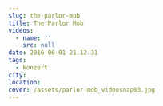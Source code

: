 ```yaml
---
slug: the-parlor-mob
title: The Parlor Mob
videos:
  - name: ''
    src: null
date: 2016-06-01 21:12:31
tags:
  - konzert
city:
location:
cover: /assets/parlor-mob_videosnap03.jpg
---
```

